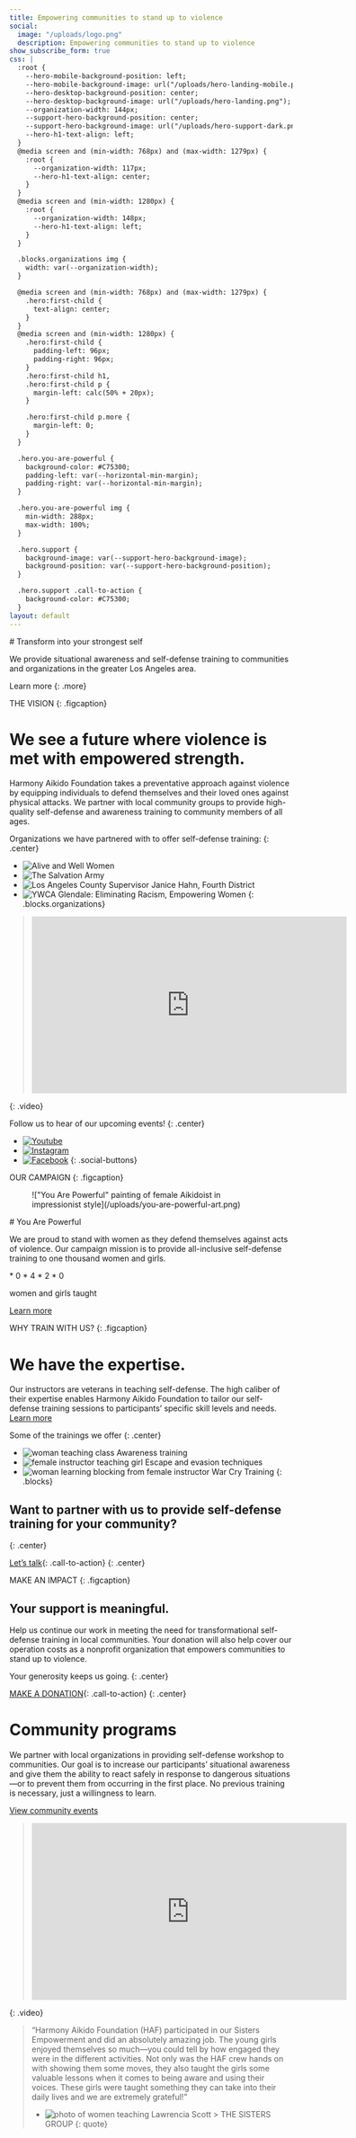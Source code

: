 ```yaml
---
title: Empowering communities to stand up to violence
social:
  image: "/uploads/logo.png"
  description: Empowering communities to stand up to violence
show_subscribe_form: true
css: |
  :root {
    --hero-mobile-background-position: left;
    --hero-mobile-background-image: url("/uploads/hero-landing-mobile.png");
    --hero-desktop-background-position: center;
    --hero-desktop-background-image: url("/uploads/hero-landing.png");
    --organization-width: 144px;
    --support-hero-background-position: center;
    --support-hero-background-image: url("/uploads/hero-support-dark.png");
    --hero-h1-text-align: left;
  }
  @media screen and (min-width: 768px) and (max-width: 1279px) {
    :root {
      --organization-width: 117px;
      --hero-h1-text-align: center;
    }
  }
  @media screen and (min-width: 1280px) {
    :root {
      --organization-width: 148px;
      --hero-h1-text-align: left;
    }
  }

  .blocks.organizations img {
    width: var(--organization-width);
  }

  @media screen and (min-width: 768px) and (max-width: 1279px) {
    .hero:first-child {
      text-align: center;
    }
  }
  @media screen and (min-width: 1280px) {
    .hero:first-child {
      padding-left: 96px;
      padding-right: 96px;
    }
    .hero:first-child h1,
    .hero:first-child p {
      margin-left: calc(50% + 20px);
    }

    .hero:first-child p.more {
      margin-left: 0;
    }
  }

  .hero.you-are-powerful {
    background-color: #C75300;
    padding-left: var(--horizontal-min-margin);
    padding-right: var(--horizontal-min-margin);
  }

  .hero.you-are-powerful img {
    min-width: 288px;
    max-width: 100%;
  }

  .hero.support {
    background-image: var(--support-hero-background-image);
    background-position: var(--support-hero-background-position);
  }

  .hero.support .call-to-action {
    background-color: #C75300;
  }
layout: default
---
```


<section class="hero">
# Transform into your strongest self

We provide situational awareness and self-defense training to communities and organizations in the greater Los Angeles area.

Learn more
{: .more}
</section>

THE VISION
{: .figcaption}

# We see a future where violence is met with empowered strength.

Harmony Aikido Foundation takes a preventative approach against violence by equipping individuals to defend themselves and their loved ones against physical attacks. We partner with local community groups to provide high-quality self-defense and awareness training to community members of all ages.

Organizations we have partnered with to offer self-defense training:
{: .center}

* ![Alive and Well Women](/uploads/org-alive-and-well.svg)
* ![The Salvation Army](/uploads/org-salvation-army.svg)
* ![Los Angeles County Supervisor Janice Hahn, Fourth District](/uploads/org-janice-hahn.svg)
* ![YWCA Glendale: Eliminating Racism, Empowering Women](/uploads/org-glendale-ywca.svg)
{: .blocks.organizations}

> <iframe width="560" height="315" src="https://www.youtube-nocookie.com/embed/AG625N9x904?controls=0" frameborder="0" allowfullscreen></iframe>
{: .video}

Follow us to hear of our upcoming events!
{: .center}

* [![Youtube](/uploads/icon-youtube.svg)](https://go.hafusa.org/youtube-hafusaorg)
* [![Instagram](/uploads/icon-instagram.svg)](https://www.instagram.com/hafusaorg)
* [![Facebook](/uploads/icon-facebook.svg)](https://www.facebook.com/hafusaorg)
{: .social-buttons}


<section class="hero you-are-powerful">
OUR CAMPAIGN
{: .figcaption}

<section class="columns">
<figure>
!["You Are Powerful" painting of female Aikidoist in impressionist style](/uploads/you-are-powerful-art.png)
</figure>
<section>
# You Are Powerful

We are proud to stand with women as they defend themselves against acts of violence.  Our campaign mission is to provide all-inclusive self-defense training to one thousand women and girls.

<section class="counter">
* 0
* 4
* 2
* 0

women and girls taught
</section>

[Learn more](/you-are-powerful)
</section>
</section>
</section>

WHY TRAIN WITH US?
{: .figcaption}

# We have the expertise.

Our instructors are veterans in teaching self-defense.  The high caliber of their expertise enables Harmony Aikido Foundation to tailor our self-defense training sessions to participants’ specific skill levels and needs. [Learn more](/about)

Some of the trainings we offer
{: .center}

* ![woman teaching class](/uploads/classes-1.png)
  Awareness training
* ![female instructor teaching girl](/uploads/classes-2.png)
  Escape and evasion techniques
* ![woman learning blocking from female instructor](/uploads/classes-3.png)
  War Cry Training
{: .blocks}

## Want to partner with us to provide self-defense training for your community?
{: .center}

[Let’s talk](/contact){: .call-to-action}
{: .center}

<section class="hero support">
MAKE AN IMPACT
{: .figcaption}

# Your support is meaningful.

Help us continue our work in meeting the need for transformational self-defense training in local communities. Your donation will also help cover our operation costs as a nonprofit organization that empowers communities to stand up to violence.

Your generosity keeps us going.
{: .center}

[MAKE A DONATION](/support){: .call-to-action}
{: .center}
</section>

# Community programs

We partner with local organizations in providing self-defense workshop to communities. Our goal is to increase our participants’ situational awareness and give them the ability to react safely in response to dangerous situations—or to prevent them from occurring in the first place. No previous training is necessary, just a willingness to learn.

[View community events](/community-events)

> <iframe width="560" height="315" src="https://www.youtube-nocookie.com/embed/9EdwEYLN_XU?controls=0" frameborder="0" allowfullscreen></iframe>
{: .video}

> “Harmony Aikido Foundation (HAF) participated in our Sisters Empowerment and did an absolutely amazing job. The young girls enjoyed themselves so much—you could tell by how engaged they were in the different activities. Not only was the HAF crew hands on with showing them some moves, they also taught the girls some valuable lessons when it comes to being aware and using their voices. These girls were taught something they can take into their daily lives and we are extremely grateful!”
> * ![photo of women teaching](/uploads/the-sisters-group-photo.png)
    Lawrencia Scott
    > THE SISTERS GROUP
{: quote}